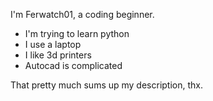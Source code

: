 I'm Ferwatch01, a coding beginner.

- I'm trying to learn python
- I use a laptop
- I like 3d printers
- Autocad is complicated

That pretty much sums up my description, thx.
